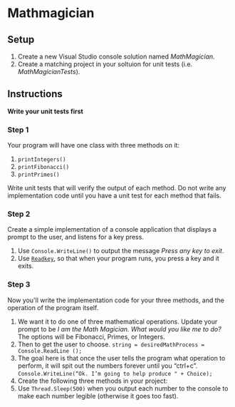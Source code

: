 # Mathmagician

## Setup

1. Create a new Visual Studio console solution named *MathMagician*.
1. Create a matching project in your soltuion for unit tests (i.e. *MathMagicianTests*).

## Instructions

**Write your unit tests first**

### Step 1

Your program will have one class with three methods on it:

1. `printIntegers()`
1. `printFibonacci()`
1. `printPrimes()`

Write unit tests that will verify the output of each method. Do not write any implementation code until you have a unit test for each method that fails.

### Step 2

Create a simple implementation of a console application that displays a prompt to the user, and listens for a key press.

1. Use `Console.WriteLine()` to output the message *Press any key to exit*.
1. Use [`Readkey`](https://msdn.microsoft.com/en-us/library/system.console.readkey(v=vs.110).aspx), so that when your program runs, you press a key and it exits.

### Step 3
Now you'll write the implementation code for your three methods, and the operation of the program itself.

1. We want it to do one of three mathematical operations. Update your prompt to be *I am the Math Magician. What would you like me to do?* The options will be Fibonacci, Primes, or Integers.
1. Then to get the user to choose. `string = desiredMathProcess = Console.ReadLine ();`
1. The goal here is that once the user tells the program what operation to perform, it will spit out the numbers forever until you “ctrl+c”.
  `Console.WriteLine(“Ok. I’m going to help produce " + Choice);`
1. Create the following three methods in your project:
1. Use `Thread.Sleep(500)` when you output each number to the console to make each number legible (otherwise it goes too fast).
